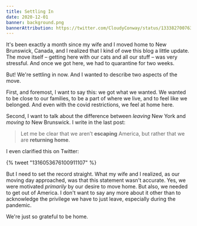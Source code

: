 ```yaml
---
title: Settling In
date: 2020-12-01
banner: background.png
bannerAttribution: https://twitter.com/CloudyConway/status/1333827007638016002
---
```


It's been exactly a month since my wife and I moved home to New Brunswick, Canada, and I realized that I kind of owe this blog a little update. The move itself – getting here with our cats and all our stuff – was very stressful. And once we got here, we had to quarantine for two weeks.

But! We're settling in now. And I wanted to describe two aspects of the move.

First, and foremost, I want to say this: we got what we wanted. We wanted to be close to our families, to be a part of where we live, and to feel like we belonged. And even with the covid restrictions, we feel at home here.

Second, I want to talk about the difference between _leaving_ New York and _moving to_ New Brunswick. I write in the last post:

> Let me be clear that we aren’t **escaping** America, but rather that we are **returning home**.

I even clarified this on Twitter:

{% tweet "1316053676100911107" %}

But I need to set the record straight. What my wife and I realized, as our moving day approached, was that this statement wasn't accurate. Yes, we were motivated _primarily_ by our desire to move home. But also, we needed to get out of America. I don't want to say any more about it other than to acknowledge the privilege we have to just leave, especially during the pandemic.

We're just so grateful to be home.
